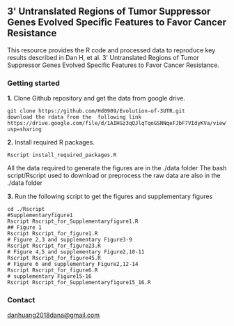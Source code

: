 
3' Untranslated Regions of Tumor Suppressor Genes Evolved Specific Features to Favor Cancer Resistance
---------------------------------------------------------------------------------------

This resource provides the R code and processed data to reproduce key results described in Dan H, et al. 3' Untranslated Regions of Tumor Suppressor Genes Evolved Specific Features to Favor Cancer Resistance.

### Getting started
**1.** Clone Github repository and get the data from google drive. 
```
git clone https://github.com/Hd0909/Evolution-of-3UTR.git
download the rdata from the  following link
https://drive.google.com/file/d/1AIHGz3qQJlqTqoGSNNqeFJbF7VIdyKVa/view?usp=sharing
```
**2.** Install required R packages.
```
Rscript install_required_packages.R
```
All the data required to generate the figures are in the ./data folder 
The bash script/Rscript  used to download or preprocess the raw data are also in the ./data folder


**3.** Run the following script to get the figures and supplementary figures
```
cd ./Rscript
#Supplementaryfigure1
Rscript Rscript_for_Supplementaryfigure1.R
## Figure 1
Rscript Rscript_for_figure1.R
# Figure 2,3 and supplementary Figure3-9
Rscript Rscript_for_figure23.R
# Figure 4,5 and supplementary Figure2,10-11
Rscript Rscript_for_figure45.R
# Figure 6 and supplementary Figure2,12-14
Rscript Rscript_for_figure6.R
# supplementary Figure15-16
Rscript Rscript_for_Supplementaryfigure15_16.R

```
### Contact
danhuang2018dana@gmail.com
